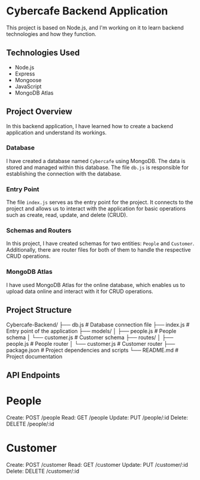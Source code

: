 # Cybercafe Backend Application

This project is based on Node.js, and I'm working on it to learn backend technologies and how they function.

## Technologies Used

- Node.js
- Express
- Mongoose
- JavaScript
- MongoDB Atlas

## Project Overview

In this backend application, I have learned how to create a backend application and understand its workings.

### Database

I have created a database named `Cybercafe` using MongoDB. The data is stored and managed within this database. The file `db.js` is responsible for establishing the connection with the database.

### Entry Point

The file `index.js` serves as the entry point for the project. It connects to the project and allows us to interact with the application for basic operations such as create, read, update, and delete (CRUD).

### Schemas and Routers

In this project, I have created schemas for two entities: `People` and `Customer`. Additionally, there are router files for both of them to handle the respective CRUD operations.

### MongoDB Atlas

I have used MongoDB Atlas for the online database, which enables us to upload data online and interact with it for CRUD operations.

## Project Structure

Cybercafe-Backend/
├── db.js # Database connection file
├── index.js # Entry point of the application
├── models/
│ ├── people.js # People schema
│ └── customer.js # Customer schema
├── routes/
│ ├── people.js # People router
│ └── customer.js # Customer router
├── package.json # Project dependencies and scripts
└── README.md # Project documentation

## API Endpoints

# People
Create: POST /people
Read: GET /people
Update: PUT /people/:id
Delete: DELETE /people/:id

# Customer
Create: POST /customer
Read: GET /customer
Update: PUT /customer/:id
Delete: DELETE /customer/:id
